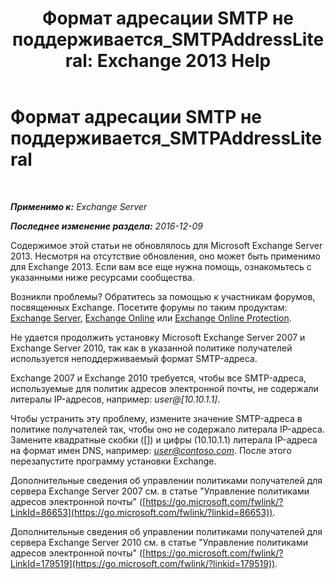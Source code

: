 ﻿---
title: 'Формат адресации SMTP не поддерживается_SMTPAddressLiteral: Exchange 2013 Help'
TOCTitle: Формат адресации SMTP не поддерживается_SMTPAddressLiteral
ms:assetid: b8b55917-d81f-4c0a-ad65-7bb10ac58df8
ms:mtpsurl: https://technet.microsoft.com/ru-ru/library/ms.exch.setupreadiness.smtpaddressliteral(v=EXCHG.150)
ms:contentKeyID: 50488989
ms.date: 04/30/2018
mtps_version: v=EXCHG.150
ms.translationtype: HT
---

# Формат адресации SMTP не поддерживается\_SMTPAddressLiteral

 

_**Применимо к:** Exchange Server_

_**Последнее изменение раздела:** 2016-12-09_

Содержимое этой статьи не обновлялось для Microsoft Exchange Server 2013. Несмотря на отсутствие обновления, оно может быть применимо для Exchange 2013. Если вам все еще нужна помощь, ознакомьтесь с указанными ниже ресурсами сообщества.

Возникли проблемы? Обратитесь за помощью к участникам форумов, посвященных Exchange. Посетите форумы по таким продуктам: [Exchange Server](https://go.microsoft.com/fwlink/p/?linkid=60612), [Exchange Online](https://go.microsoft.com/fwlink/p/?linkid=267542) или [Exchange Online Protection](https://go.microsoft.com/fwlink/p/?linkid=285351).

Не удается продолжить установку Microsoft Exchange Server 2007 и Exchange Server 2010, так как в указанной политике получателей используется неподдерживаемый формат SMTP-адреса.

Exchange 2007 и Exchange 2010 требуется, чтобы все SMTP-адреса, используемые для политик адресов электронной почты, не содержали литералы IP-адресов, например: *user@\[10.10.1.1\]*.

Чтобы устранить эту проблему, измените значение SMTP-адреса в политике получателей так, чтобы оно не содержало литерала IP-адреса. Замените квадратные скобки (\[\]) и цифры (10.10.1.1) литерала IP-адреса на формат имен DNS, например: *user@contoso.com*. После этого перезапустите программу установки Exchange.

Дополнительные сведения об управлении политиками получателей для сервера Exchange Server 2007 см. в статье "Управление политиками адресов электронной почты" ([https://go.microsoft.com/fwlink/?LinkId=86653](https://go.microsoft.com/fwlink/?linkid=86653)).

Дополнительные сведения об управлении политиками получателей для сервера Exchange Server 2010 см. в статье "Управление политиками адресов электронной почты" ([https://go.microsoft.com/fwlink/?LinkId=179519](https://go.microsoft.com/fwlink/?linkid=179519)).

